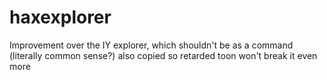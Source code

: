 # haxexplorer
Improvement over the IY explorer, which shouldn't be as a command (literally common sense?) also copied so retarded toon won't break it even more
